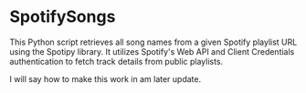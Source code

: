 # SpotifySongs
This Python script retrieves all song names from a given Spotify playlist URL using the Spotipy library. It utilizes Spotify's Web API and Client Credentials authentication to fetch track details from public playlists.

I will say how to make this work in am later update.
